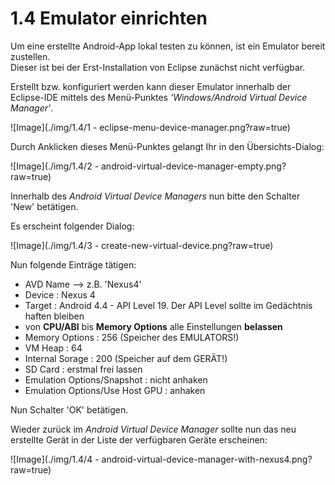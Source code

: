 # 1.4 Emulator einrichten

Um eine erstellte Android-App lokal testen zu können, ist ein Emulator bereit zustellen.  
Dieser ist bei der Erst-Installation von Eclipse zunächst nicht verfügbar.

Erstellt bzw. konfiguriert werden kann dieser Emulator innerhalb der Eclipse-IDE mittels des Menü-Punktes _'Windows/Android Virtual Device Manager'_.

![Image](./img/1.4/1 - eclipse-menu-device-manager.png?raw=true)

Durch Anklicken dieses Menü-Punktes gelangt Ihr in den Übersichts-Dialog:

![Image](./img/1.4/2 - android-virtual-device-manager-empty.png?raw=true)

Innerhalb des _Android Virtual Device Managers_ nun bitte den Schalter 'New' betätigen. 

Es erscheint folgender Dialog:

![Image](./img/1.4/3 - create-new-virtual-device.png?raw=true)

Nun folgende Einträge tätigen:

- AVD Name --> z.B. 'Nexus4'
- Device : Nexus 4
- Target : Android 4.4 - API Level 19. Der API Level sollte im Gedächtnis haften bleiben
- von __CPU/ABI__ bis __Memory Options__ alle Einstellungen __belassen__
- Memory Options : 256 (Speicher des EMULATORS!)
- VM Heap : 64
- Internal Sorage : 200 (Speicher auf dem GERÄT!)
- SD Card : erstmal frei lassen
- Emulation Options/Snapshot : nicht anhaken
- Emulation Options/Use Host GPU : anhaken
 
Nun Schalter 'OK' betätigen.

Wieder zurück im _Android Virtual Device Manager_ sollte nun das neu erstellte Gerät in der Liste der verfügbaren Geräte erscheinen: 

![Image](./img/1.4/4 - android-virtual-device-manager-with-nexus4.png?raw=true) 